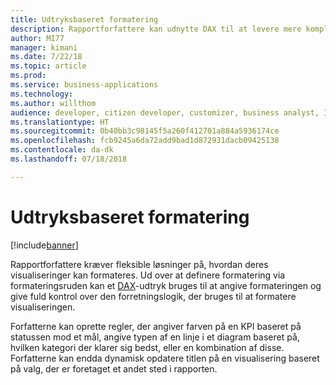 ```yaml
---
title: Udtryksbaseret formatering
description: Rapportforfattere kan udnytte DAX til at levere mere komplekse formateringsregler, som dynamisk anvender typografiske formateringsindstillinger og tekstfelter.
author: MI77
manager: kimani
ms.date: 7/22/18
ms.topic: article
ms.prod: 
ms.service: business-applications
ms.technology: 
ms.author: willthom
audience: developer, citizen developer, customizer, business analyst, IT pro
ms.translationtype: HT
ms.sourcegitcommit: 0b40bb3c98145f5a260f412701a884a5936174ce
ms.openlocfilehash: fcb9245a6da72add9bad1d872931dacb09425138
ms.contentlocale: da-dk
ms.lasthandoff: 07/18/2018

---
```


# <a name="expression-based-formatting"></a>Udtryksbaseret formatering

[!include[banner](../../../includes/banner.md)]

Rapportforfattere kræver fleksible løsninger på, hvordan deres visualiseringer kan formateres. Ud over at definere formatering via formateringsruden kan et [DAX](https://docs.microsoft.com/power-bi/desktop-quickstart-learn-dax-basics)-udtryk bruges til at angive formateringen og give fuld kontrol over den forretningslogik, der bruges til at formatere visualiseringen.


Forfatterne kan oprette regler, der angiver farven på en KPI baseret på statussen mod et mål, angive typen af en linje i et diagram baseret på, hvilken kategori der klarer sig bedst, eller en kombination af disse. Forfatterne kan endda dynamisk opdatere titlen på en visualisering baseret på valg, der er foretaget et andet sted i rapporten.

<!--
### Who uses this feature
This feature is intended for report developers. It works without any additional setup. 
## Status
### Development status
In development
#### Target timeframe
October ‘18
-->

